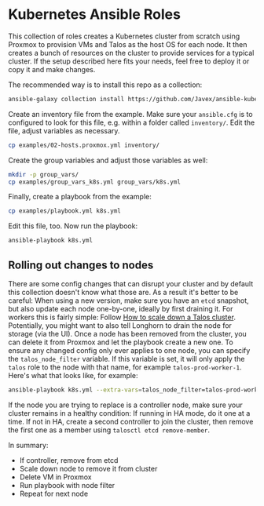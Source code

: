 # Kubernetes Ansible Roles

This collection of roles creates a Kubernetes cluster from scratch using
Proxmox to provision VMs and Talos as the host OS for each node. It then
creates a bunch of resources on the cluster to provide services for a typical
cluster. If the setup described here fits your needs, feel free to deploy it or
copy it and make changes.

The recommended way is to install this repo as a collection:

```bash
ansible-galaxy collection install https://github.com/Javex/ansible-kubernetes
```

Create an inventory file from the example. Make sure your
`ansible.cfg` is to configured to look for this file, e.g. within a folder
called `inventory/`. Edit the file, adjust variables as necessary.

```bash
cp examples/02-hosts.proxmox.yml inventory/
```

Create the group variables and adjust those variables as well:

```bash
mkdir -p group_vars/
cp examples/group_vars_k8s.yml group_vars/k8s.yml
```

Finally, create a playbook from the example:

```bash
cp examples/playbook.yml k8s.yml
```

Edit this file, too. Now run the playbook:

```bash
ansible-playbook k8s.yml
```

## Rolling out changes to nodes

There are some config changes that can disrupt your cluster and by default this
collection doesn't know what those are. As a result it's better to be careful:
When using a new version, make sure you have an `etcd` snapshot, but also update
each node one-by-one, ideally by first draining it. For workers this is fairly
simple: Follow [How to scale down a Talos cluster](https://www.talos.dev/v1.9/talos-guides/howto/scaling-down/).
Potentially, you might  want to also tell Longhorn to drain the node for storage
(via the UI). Once a node has been removed from the cluster, you can delete it
from Proxmox and let the playbook create a new one. To ensure any changed config
only ever applies to one node, you can specify the `talos_node_filter` variable.
If this variable is set, it will only apply the `talos` role to the node with
that name, for example `talos-prod-worker-1`. Here's what that looks like, for
example:

```bash
ansible-playbook k8s.yml --extra-vars=talos_node_filter=talos-prod-worker-1
```

If the node you are trying to replace is a controller node, make sure your
cluster remains in a healthy condition: If running in HA mode, do it one at a
time. If not in HA, create a second controller to join the cluster, then remove
the first one as a member using `talosctl etcd remove-member`.

In summary:

* If controller, remove from etcd
* Scale down node to remove it from cluster
* Delete VM in Proxmox
* Run playbook with node filter
* Repeat for next node
